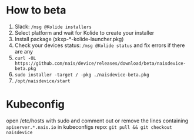 # How to beta
  1. Slack: `/msg @Kolide installers`
  2. Select platform and wait for Kolide to create your installer
  3. Install package (xkxp-\*-kolide-launcher.pkg)
  4. Check your devices status: `/msg @Kolide status` and fix errors if there are any
  5. `curl -OL https://github.com/nais/device/releases/download/beta/naisdevice-beta.pkg`
  6. `sudo installer -target / -pkg ./naisdevice-beta.pkg`
  7. `/opt/naisdevice/start`

# Kubeconfig
open /etc/hosts with sudo and comment out or remove the lines containing `apiserver.*.nais.io`
in kubeconfigs repo: `git pull && git checkout naisdevice`
